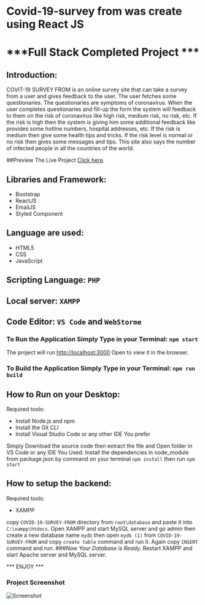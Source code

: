 # Covid-19-survey from was create using React JS
# ***Full Stack Completed Project ***

## Introduction:
COVIT-19 SURVEY FROM is an online survey site that can take a survey from a user and gives feedback to the user. The user fetches some questionaries. The questionaries are symptoms of coronavirus. When the user completes questionaries and fill-up the form the system will feedback to them on the risk of coronavirus like high risk, medium risk, no risk, etc. If the risk is high then the system is giving him some additional feedback like provides some hotline numbers, hospital addresses, etc. If the risk is medium then give some health tips and tricks. If the risk level is normal or no risk then gives some messages and tips. This site also says the number of infected people in all the countries of the world.

##Preview The Live Project [Click here](https://covid-19-survey-form-2020.netlify.app/).

## Libraries and Framework:
* Bootstrap
* ReactJS
* EmailJS
* Styled Component

## Language are used:
* HTML5 
* CSS 
* JavaScript

## Scripting Language: `PHP`
## Local server: `XAMPP`
## Code Editor: `VS Code` and `WebStorme`


### To Run the Application Simply Type in your Terminal: `npm start`
The project will run [http://localhost:3000](http://localhost:3000)
Open  to view it in the browser.

### To Build the Application Simply Type in your Terminal: `npm run build`

## How to Run on your Desktop:
Required tools:
* Install Node.js and npm
* Install the Git CLI
* Install Visual Studio Code or any other IDE You prefer

Simply Download the source code then extract the file and Open folder in VS Code or any IDE You Used. Install the dependencies in  node_module from package.json by command on your terminal `npm install`
then run `npm start`

## How to setup the backend:
Required tools:
* XAMPP

copy `COVID-19-SURVEY-FROM` directory from `root\database` and paste it into `C:\xampp\htdocs`.
  Open XAMPP and start MySQL server and go admin then create a new database name `mydb` then open `mydb (1)` from `COVID-19-SURVEY-FROM`
and copy `create table` command and run it. Again copy `INSERT` command and run.
###*Now Your Database is Ready.*
Restart XAMPP and start Apache server and MySQL server.

*** ENJOY ***
### Project Screenshot
![Screenshot](screencapture)

